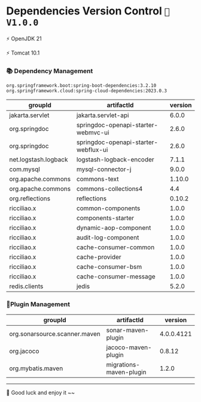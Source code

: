 # Dependencies Version Control  `🚀️ V1.0.0`

⚡ OpenJDK 21

⚡ Tomcat 10.1

### 📚 Dependency Management

`org.springframework.boot:spring-boot-dependencies:3.2.10`
`org.springframework.cloud:spring-cloud-dependencies:2023.0.3`

| groupId              | artifactId                           | version |
|----------------------|--------------------------------------|---------|
| jakarta.servlet      | jakarta.servlet-api                  | 6.0.0   |
| org.springdoc        | springdoc-openapi-starter-webmvc-ui  | 2.6.0   |
| org.springdoc        | springdoc-openapi-starter-webflux-ui | 2.6.0   |
| net.logstash.logback | logstash-logback-encoder             | 7.1.1   |
| com.mysql            | mysql-connector-j                    | 9.0.0   |
| org.apache.commons   | commons-text                         | 1.10.0  |
| org.apache.commons   | commons-collections4                 | 4.4     |
| org.reflections      | reflections                          | 0.10.2  |
| ricciliao.x          | common-components                    | 1.0.0   |
| ricciliao.x          | components-starter                   | 1.0.0   |
| ricciliao.x          | dynamic-aop-component                | 1.0.0   |
| ricciliao.x          | audit-log-component                  | 1.0.0   |
| ricciliao.x          | cache-consumer-common                | 1.0.0   |
| ricciliao.x          | cache-provider                       | 1.0.0   |
| ricciliao.x          | cache-consumer-bsm                   | 1.0.0   |
| ricciliao.x          | cache-consumer-message               | 1.0.0   |
| redis.clients        | jedis                                | 5.2.0   |

### 🧩Plugin Management

| groupId                       | artifactId              | version    |
|-------------------------------|-------------------------|------------|
| org.sonarsource.scanner.maven | sonar-maven-plugin      | 4.0.0.4121 |
| org.jacoco                    | jacoco-maven-plugin     | 0.8.12     |
| org.mybatis.maven             | migrations-maven-plugin | 1.2.0      |

---

🤖 Good luck and enjoy it ~~
